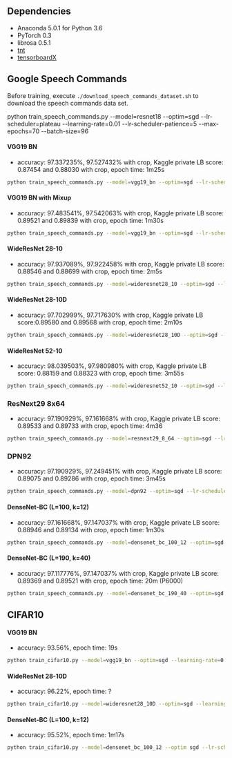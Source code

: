 ## Dependencies
* Anaconda 5.0.1 for Python 3.6
* PyTorch 0.3
* librosa 0.5.1
* [tnt](https://github.com/pytorch/tnt)
* [tensorboardX](https://github.com/lanpa/tensorboard-pytorch)

## Google Speech Commands

Before training, execute `./download_speech_commands_dataset.sh` to download the speech commands data set.

python train_speech_commands.py --model=resnet18 --optim=sgd --lr-scheduler=plateau --learning-rate=0.01 --lr-scheduler-patience=5 --max-epochs=70 --batch-size=96

#### VGG19 BN
* accuracy: 97.337235%, 97.527432% with crop, Kaggle private LB score: 0.87454 and 0.88030 with crop, epoch time: 1m25s
```sh
python train_speech_commands.py --model=vgg19_bn --optim=sgd --lr-scheduler=plateau --learning-rate=0.01 --lr-scheduler-patience=5 --max-epochs=70 --batch-size=96
```

#### VGG19 BN with Mixup
* accuracy: 97.483541%, 97.542063% with crop, Kaggle private LB score: 0.89521 and 0.89839 with crop, epoch time: 1m30s
```sh
python train_speech_commands.py --model=vgg19_bn --optim=sgd --lr-scheduler=plateau --learning-rate=0.01 --lr-scheduler-patience=5 --max-epochs=70 --batch-size=96 --mixup
```

#### WideResNet 28-10
* accuracy: 97.937089%, 97.922458% with crop, Kaggle private LB score: 0.88546 and 0.88699 with crop, epoch time: 2m5s
```sh
python train_speech_commands.py --model=wideresnet28_10 --optim=sgd --lr-scheduler=plateau --learning-rate=0.01 --lr-scheduler-patience=5 --max-epochs=70 --batch-size=96
```

#### WideResNet 28-10D
* accuracy: 97.702999%, 97.717630% with crop, Kaggle private LB score:0.89580 and 0.89568 with crop, epoch time: 2m10s
```sh
python train_speech_commands.py --model=wideresnet28_10D --optim=sgd --lr-scheduler=plateau --learning-rate=0.01 --lr-scheduler-patience=5 --max-epochs=70 --batch-size=96
```

#### WideResNet 52-10
* accuracy: 98.039503%, 97.980980% with crop,  Kaggle private LB score: 0.88159 and 0.88323 with crop, epoch time: 3m55s
```sh
python train_speech_commands.py --model=wideresnet52_10 --optim=sgd --lr-scheduler=plateau --learning-rate=0.01 --lr-scheduler-patience=5 --max-epochs=70 --batch-size=96
```

### ResNext29 8x64
* accuracy: 97.190929%, 97.161668% with crop, Kaggle private LB score: 0.89533 and 0.89733 with crop, epoch time: 4m36
```sh
python train_speech_commands.py --model=resnext29_8_64 --optim=sgd --lr-scheduler=plateau --learning-rate=0.01 --lr-scheduler-patience=5 --max-epochs=70 --batch-size=96
```

### DPN92
* accuracy: 97.190929%, 97.249451% with crop,  Kaggle private LB score: 0.89075 and 0.89286 with crop, epoch time: 3m45s
```sh
python train_speech_commands.py --model=dpn92 --optim=sgd --lr-scheduler=plateau --learning-rate=0.01 --lr-scheduler-patience=5 --max-epochs=70 --batch-size=96
```

#### DenseNet-BC (L=100, k=12)
* accuracy: 97.161668%, 97.147037% with crop,  Kaggle private LB score: 0.88946 and 0.89134 with crop, epoch time: 1m30s
```sh
python train_speech_commands.py --model=densenet_bc_100_12 --optim=sgd --lr-scheduler=plateau --learning-rate=0.01 --lr-scheduler-patience=5 --max-epochs=70 --batch-size=64
```

#### DenseNet-BC (L=190, k=40)
* accuracy: 97.117776%, 97.147037% with crop,  Kaggle private LB score: 0.89369 and 0.89521 with crop, epoch time: 20m (P6000)
```sh
python train_speech_commands.py --model=densenet_bc_190_40 --optim=sgd --lr-scheduler=plateau --learning-rate=0.01 --lr-scheduler-patience=5 --max-epochs=70 --batch-size=64
```

## CIFAR10

#### VGG19 BN
* accuracy: 93.56%, epoch time: 19s
```sh
python train_cifar10.py --model=vgg19_bn --optim=sgd --learning-rate=0.1 --lr-scheduler=step --lr-scheduler-step-size=60 --max-epochs=180
```

#### WideResNet 28-10D
* accuracy: 96.22%, epoch time: ?
```sh
python train_cifar10.py --model=wideresnet28_10D --optim=sgd --learning-rate=0.1 --lr-scheduler=step --lr-scheduler-step-size=60 --max-epochs=240 --lr-scheduler-gamma=0.2 --weight-decay=5e-4
```

#### DenseNet-BC (L=100, k=12)
* accuracy: 95.52%, epoch time: 1m17s
```sh
python train_cifar10.py --model=densenet_bc_100_12 --optim sgd --lr-scheduler=step --learning-rate=0.1 --lr-scheduler-gamma=0.1 --lr-scheduler-step=130 --max-epochs=390 --weight-decay=1e-4 --train-batch-size=64
```
